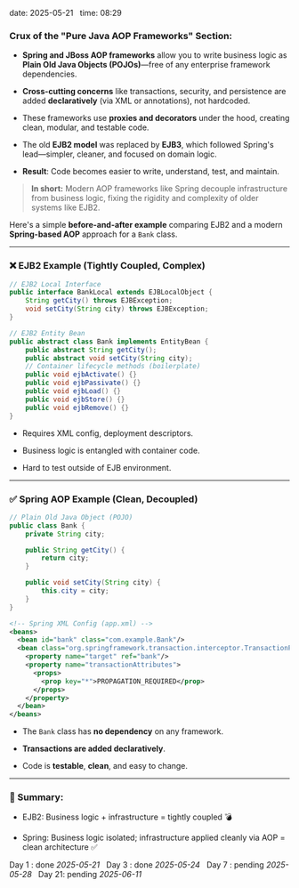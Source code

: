 date: 2025-05-21  
time: 08:29  

### **Crux of the "Pure Java AOP Frameworks" Section:**

- **Spring and JBoss AOP frameworks** allow you to write business logic as **Plain Old Java Objects (POJOs)**—free of any enterprise framework dependencies.
    
- **Cross-cutting concerns** like transactions, security, and persistence are added **declaratively** (via XML or annotations), not hardcoded.
    
- These frameworks use **proxies and decorators** under the hood, creating clean, modular, and testable code.
    
- The old **EJB2 model** was replaced by **EJB3**, which followed Spring's lead—simpler, cleaner, and focused on domain logic.
    
- **Result**: Code becomes easier to write, understand, test, and maintain.
    

> **In short:** Modern AOP frameworks like Spring decouple infrastructure from business logic, fixing the rigidity and complexity of older systems like EJB2.

Here's a simple **before-and-after example** comparing EJB2 and a modern **Spring-based AOP** approach for a `Bank` class.

---

### ❌ **EJB2 Example (Tightly Coupled, Complex)**

```java
// EJB2 Local Interface
public interface BankLocal extends EJBLocalObject {
    String getCity() throws EJBException;
    void setCity(String city) throws EJBException;
}

// EJB2 Entity Bean
public abstract class Bank implements EntityBean {
    public abstract String getCity();
    public abstract void setCity(String city);
    // Container lifecycle methods (boilerplate)
    public void ejbActivate() {}
    public void ejbPassivate() {}
    public void ejbLoad() {}
    public void ejbStore() {}
    public void ejbRemove() {}
}
```

- Requires XML config, deployment descriptors.
    
- Business logic is entangled with container code.
    
- Hard to test outside of EJB environment.
    

---

### ✅ **Spring AOP Example (Clean, Decoupled)**

```java
// Plain Old Java Object (POJO)
public class Bank {
    private String city;

    public String getCity() {
        return city;
    }

    public void setCity(String city) {
        this.city = city;
    }
}
```

```xml
<!-- Spring XML Config (app.xml) -->
<beans>
  <bean id="bank" class="com.example.Bank"/>
  <bean class="org.springframework.transaction.interceptor.TransactionProxyFactoryBean">
    <property name="target" ref="bank"/>
    <property name="transactionAttributes">
      <props>
        <prop key="*">PROPAGATION_REQUIRED</prop>
      </props>
    </property>
  </bean>
</beans>
```

- The `Bank` class has **no dependency** on any framework.
    
- **Transactions are added declaratively**.
    
- Code is **testable**, **clean**, and easy to change.
    

---

### 🧠 Summary:

- EJB2: Business logic + infrastructure = tightly coupled 💣
    
- Spring: Business logic isolated; infrastructure applied cleanly via AOP = clean architecture ✅
    


Day 1 : done *2025-05-21*  
Day 3 : done *2025-05-24*  
Day 7 : pending *2025-05-28*  
Day 21: pending *2025-06-11*